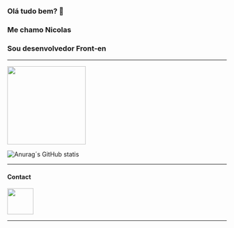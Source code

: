 ### Olá tudo bem? 👋

### Me chamo Nicolas

### Sou desenvolvedor Front-en

---

<div>

</div>

<div>

  <img height="180em" src="https://github-readme-stats.vercel.app/api/top-langs/?username=nicolasestanislau&layout=compact&langs_count=16&theme=tokyonight"/>
</div>

![Anurag´s GitHub statis](https://github-readme-stats.vercel.app/api?username=nicolasestanislau&show_icons=true&theme=tokyonight)

---

#### Contact

<a href="https://www.linkedin.com/in/nicolas-estanislau-048928175/" target="_blank">
  <img src="https://cdn.jsdelivr.net/gh/devicons/devicon/icons/linkedin/linkedin-original.svg" align="center" heigth="50" width="60">
</a>

---
